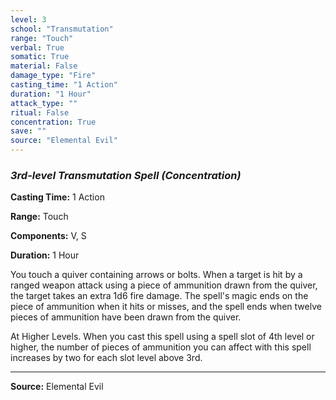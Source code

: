 ```yaml
---
level: 3
school: "Transmutation"
range: "Touch"
verbal: True
somatic: True
material: False
damage_type: "Fire"
casting_time: "1 Action"
duration: "1 Hour"
attack_type: ""
ritual: False
concentration: True
save: ""
source: "Elemental Evil"
---
```


### *3rd-level Transmutation Spell* *(Concentration)*

**Casting Time:** 1 Action

**Range:** Touch

**Components:** V, S

**Duration:** 1 Hour

You touch a quiver containing arrows or bolts. When a target is hit by a ranged weapon attack using a piece of ammunition drawn from the quiver, the target takes an extra 1d6 fire damage. The spell's magic ends on the piece of ammunition when it hits or misses, and the spell ends when twelve pieces of ammunition have been drawn from the quiver.
 
 At Higher Levels. When you cast this spell using a spell slot of 4th level or higher, the number of pieces of ammunition you can affect with this spell increases by two for each slot level above 3rd.

---
**Source:** Elemental Evil
